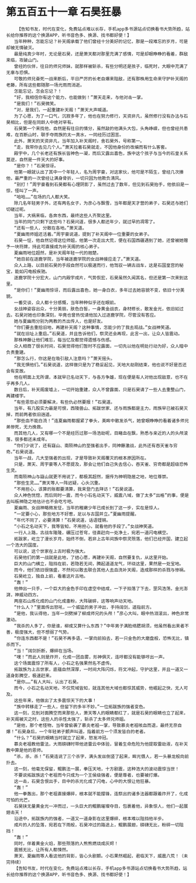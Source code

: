 # 第五百五十一章 石昊狂暴
        【告知书友，时代在变化，免费站点难以长存，手机app多书源站点切换看书大势所趋，站长给你推荐的这个换源APP，听书音色多、换源、找书都好使！】
       当年种种，怎能忘记？补天阁承载了他们曾经十分美好的记忆，那是一段难忘的岁月，可是却被无情破灭。
       最是纯真少年时，无论是石昊，还是萧天都对那里充满了感情，可是却眼睁睁的看着，群敌来临，攻破山门。
       曾经的伙伴，往日的师兄师妹，就那样被斩杀，有些分明还是孩子，临死时，大眼中充满了无辜与恐惧。
       可敬的师兄奋死一战来断后，平日严厉的长老自爆来阻敌，还有那株用生命来守护补天阁的老藤，所有这些都随那一场光雨而消逝。
       怎能忘记，怎会忘记？！
       “好，我相信你有这个能力，也能做到！”萧天走来，与他对击一掌。
       “是我们！”石昊微笑。
       “对，是我们，一起重建补天阁！”萧天大声喊道。
       为了心愿，为了一口气，沉寂多年了，他也在努力修行，天资非凡，虽然修行没有办法与石昊相比，但是在同龄人中绝对罕有。
       石昊第一个来找他，自然是有往日的情分，虽然敲的他满头大包，头角峥嵘，但也曾经共患难，在百断山时，联手夺雨族的太一真水，一同经历过困苦。
       此外，萧天的天资非凡，当年加入补天阁时，舍石昊外，号称第一。
       “走，我带你去见几个人。”萧天拉着石昊就走，不因他身份的改编而有什么客套。
       殿宇中，几个长老还有族长皆神色一凝，而后又露出喜色，族中这个孩子与当今的石皇关系莫逆，自然是一件天大的好事。
       “是你？！”石昊惊讶。
       他第一眼就认出了其中一个年轻人，名为周宇豪，对这家伙，他可是不陌生，曾经几次揍他，最严重的一次曾经让满身骨折，一切只因为他欺负清风。
       “别打！”周宇豪看到石昊都有心理阴影了，虽然过去了数年，但见到石昊抬手，他依旧是一惊，怪叫了一声。
       “哈哈……”在场的几人都大笑。
       除几名年轻男子外，还有两名女子，为彦心与飘雪，当年都是天才营的弟子，石昊还与她们切磋过呢。
       当年，大祸来临，各奔东西，最终这些人齐聚这里。
       当年的同门只剩下这些吗？石昊问道，很多人都还年少，就过早的凋零了。
       “还有一些人，分散在各地。”萧天道。
       “夏幽雨师姐还活着。”周宇豪说道，提到了补天阁中一位重要的女弟子。
       石昊一怔，他自然记得这位师姐，他第一次走出大荒，便在石国西疆遇到了她，还曾被她赠予一块符牌，持此可直接成为补天阁的核心弟子。
       夏幽雨地位超然，是补天阁年轻一代的翘楚。
       “她目前在逐鹿学院，当年被逐鹿学院的女战神接应走了。”萧天道。
       众人上路，以目前石昊的手段自然可以极速而行，他驾驭一辆古战车，这是石国皇宫的秘宝，能如闪电般疾驰。
       逐鹿学院十分宏大，山门内殿宇成片，气势恢宏，石昊虽然久闻其名，但还是第一次来到这里。
       “是你们！”夏幽雨惊讶，而后露出喜色，她一身白衣，多年过去她容貌不变，依旧十分美貌。
       一番交谈，众人都十分感慨，当年种种似乎还在眼前。
       女战神姿容出众，十分美丽，肤色白皙，一身黄金战衣，身材修长，散发金光，依旧如过去。石昊对她也印象深刻，毕竟也曾热忱请他加入过逐鹿学院，尽管没有答应。
       她与夏幽雨分别为两教的杰出传人，也是好友。
       “你们要去重拾旧地，再建补天阁？这种事情，怎能少的了我去观战。”女战神笑道。
       “就在旧址上重启。”石昊道，并且告诉他们，祭灵还会再现，此言一出，让众人皆震动。
       那株神藤让他们难忘，每当忆及都觉得遗憾与伤感。
       众人相商了很长时间，石昊觉得他们暂时不应露面，一切先以他在明处行动为好，众人暗中负责重建。
       “那怎么行，你这是在吸引敌人注意吗？”萧天摇头。
       “我无惧他们。”石昊说道，这样做只是为了稳妥起见，天地大劫刚结束，他也说不好是否还会有变故。
       他在明面上无所谓，本就早已名动天下，与各方争雄，现在便是有人对他出现敌意，也不在乎再多几人。
       数日后，补天阁废墟上，一切开始重建，众人不曾露面，只是石昊请了一些人去重整山门，再建楼宇。
       “有些恩怨必须要解决，有些仇必然要报！”石昊道。
       当年，有几股实力最是可恨，西陵兽山、拓跋世家、还与雨族都是主力，雨族早已被石昊灭掉，而前两者依旧逍遥。
       “那些血不能白流！”连夏幽雨都握紧了拳头，美眸中散发杀气，她曾眼睁睁的看着诸多师兄弟惨死，无力挽救。
       而其他几人，又有哪一个不是经历过那一场浩劫呢，目睹血在飘，熟悉与亲近的人的头颅滚落，很多都还未成年。
       “你们少说了，还有嶷山、南陨神山的至强者出手，同神藤激战，此外还有吞天雀与穷奇。”石昊说道。
       当年一战，几大至强者的出现，才是导致补天阁覆灭的根本原因所在。
       只是，萧天、周宇豪等人不愿提及，那会让他们自己失去信心，吞天雀、穷奇都是超级恐怖生灵。
       而南陨神山与嶷山就更不用说了，都极其超然，据传为神明隐居之地，地位尊崇。
       “那些生灵……”萧天等人一阵迟疑，心头沉重。
       “不用担心，该算的账都要清算，我来登门去拜访！”石昊说道。
       众人神色恍惚，而后同时一震，而今小石名动天下，威震八域，做了太多“出格”的事，便是去叫板神隐之地估计也不会吃亏吧。
       夏幽雨、女战神略微发怔，当年的稚嫩少年已成长到了这一步，实在是惊人。
       “一定要小心，那些地方不好惹，足以与古国并立。”夏幽雨提醒。
       “年代不同了，必要清算！”石昊说道，话语铿锵。
       “小石之名动天下，我等皆知，不用担心，就看他的手段了。”女战神笑道。
       一行人上路，古战车隆隆，碾压过苍穹，径直赶向一处净土，宛若一道闪电横空。
       拓跋家，屹立了漫长岁月，始终不倒，若非上古年间族中祭灵殒落，他们已经开国，建立起一个浩大的国度。
       可以说，这个世家在上古时极为强大。
       石昊他们的第一战就是此地，了结心愿，再建补天阁，自然要复仇，从这里开始。
       巨大的山门横立，阻挡在前，若隐若无间，腾起道道龙气，环绕这里，果然是一处宝地。
       而今，他们依旧很强盛，不然何以敢去联合其他人去血洗补天阁，造成那样的杀戮与惨祸。
       石昊屹立，独自上前，看着这片古地。
       “轰！”
       他伸出一只手，一个巨大的金色手印在虚空中结成，一下子拍落了下去，罡风浩荡，金光澎湃，神威动四方。
       两座石山炼化成的山门化成齑粉，大阵破碎，这等响声动天地。
       “什么人？”里面传出怒吼，一个威猛的男子冲出，手持阔剑，遥指前方。
       “是他，我认得他，当年一剑劈掉了柳成师兄的头颅！”彦心大叫，眼中热泪滚出，神色非常激动。
       “我杀的人多了，你是谁，柳成又算什么东西？”中年男子满脸络腮胡须，他虽然看出来者不善，极度强大，但不想弱了气势。
       “你连东西都不是！”石昊不再多语，一掌向前拍去，若一只金色的大磨盘般，恐怖无比，镇杀而下。
       “当！”阔剑折断，爆碎在当场。
       “噗！”而此人则是炸开，化成一团血雾，形神俱灭，连哼都没有能够哼出一声。
       这个场面震惊了所有人，小石之名强果然名不虚传。
       拓跋族为上古世家，底蕴自然深厚，一时间大阵闪烁，符文冲起，守护这里，并且一道又一道身影腾空，极速赶来。
       “是你……”有人大叫，认出了石昊。
       而今，小石之名动天地，不仅荒域皆知，就连其他大域也都惊其威势，他崛起之快，无人可及。
       这些年来，他做出了太多震惊天下的大事！
       “族中转移走了一些人，但留下的多半不妙。”一位拓跋族的强者变色。
       这一刻，见到对面腾空而来那些人，萧天等人的眼睛都红了，就是石昊的眼睛也立了起来，补天阁被灭之时，这些人的杀性太强了，斩杀了太多师兄师姐。
       “是他，那个老怪物，当年曾偷袭了慕炎老祖一掌，导致慕炎老祖咳血而退，最终无奈自爆！”石昊身后，一个年轻弟子颤声叫道，指着前方一个须发皆白的老者。
       “什么？”石昊的眼睛当时就立了起来，怒发冲冠。
       慕炎老祖教他雷法，大雨磅礴时带他进雷云中体验，冒着生命危险为他提取雷劫液，在补天教中算是他的恩师。
       “杀，杀，杀！”石昊连说了三个杀字，满头发丝倒竖了起来，眸光慑人，若一头暴龙般向前扑去。
       这一刻，他毫无保留，鲲鹏法一展，拳压天地，十方剧震，这种浩大的波动震惊当世！
       不要说拓跋族这个老祖而今只成为一个王侯级强者，便是尊者，也要被打爆。
       这一击，石昊含恨出手，目中的杀光化成了闪电，心中的大恨让他狂暴。
       “轰！”
       他一拳轰出，那个老祖直接爆碎，根本就不能撄锋，连祭出的诸多法器都跟着炸开了，化成可怕的光芒。
       石昊挟无量黄金光一冲而过，一头巨大的鲲鹏璀璨夺目，包裹着他，异象惊人，他们一起展翅击天！
       沿途中，拓跋族内的强者，一道又一道身影在这里爆碎，根本难以阻挡他半步。
       成片的人的坠落，宛若在下雨般，石昊冲过的路途上，鲲鹏展翅，磅礴无比，粉碎一切阻挡！
       “轰！”
       同时，伴着黄金火焰，那些殒落的人熊熊燃烧成灰烬！
       震撼无比，让所有人都悚然。
       萧天、夏幽雨等人看这他的背影，皆心头剧颤。小石果然崛起，君临天下，威震八荒！（未完待续）
       【告知书友，时代在变化，免费站点难以长存，手机app多书源站点切换看书大势所趋，站长给你推荐的这个换源APP，听书音色多、换源、找书都好使！】